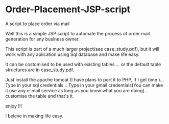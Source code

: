 Order-Placement-JSP-script
==========================

A script to place order via mail 


Well this is a simple JSP script to automate the process of order mail generation
for any business owner.

This script is part of a much larger project(see case_study.pdf),
but it will work with any aplication using Sql database and make life easy.  

It can be costomised to be used with existing tables ... or the default table structures are in case_study.pdf.

Just install the apache tomcat (I have plans to port it to PHP, if I get time )...
Type in your sql credentials .. 
Type in your gmail credentials(You can make it use any e-mail service as long as you know what you are doing)..
customise the table and that's it.


enjoy !!! 

I beleve in making life easy.
 

